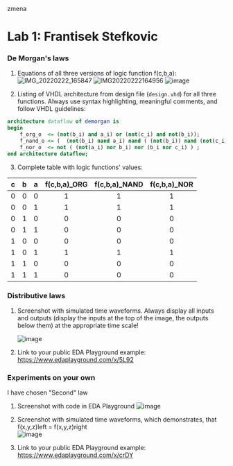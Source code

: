 zmena 
# Lab 1: Frantisek Stefkovic

### De Morgan's laws

1. Equations of all three versions of logic function f(c,b,a):
   ![IMG_20220222_165847](https://user-images.githubusercontent.com/99807711/155172966-bf7c82f6-9c18-42b5-918b-600d28e87f3a.jpg)
   ![IMG20220222164956](https://user-images.githubusercontent.com/99807711/155172996-b7179dc1-f730-439d-a09d-88a6244670d2.jpg) 
   ![image](https://user-images.githubusercontent.com/99807711/155175766-ca27b94a-ebeb-4e27-8bb5-dc36a812ac9b.png)

2. Listing of VHDL architecture from design file (`design.vhd`) for all three functions. Always use syntax highlighting, meaningful comments, and follow VHDL guidelines:

```vhdl
architecture dataflow of demorgan is
begin
    f_org_o  <= (not(b_i) and a_i) or (not(c_i) and not(b_i));
    f_nand_o <= (  (not(b_i) nand a_i) nand ( (not(b_i)) nand (not(c_i)))  );
    f_nor_o  <= not ( (not(a_i) nor b_i) nor (b_i nor c_i) ) ;
end architecture dataflow;
```

3. Complete table with logic functions' values:

| **c** | **b** |**a** | **f(c,b,a)_ORG** | **f(c,b,a)_NAND** | **f(c,b,a)_NOR** |
| :-: | :-: | :-: | :-: | :-: | :-: |
| 0 | 0 | 0 | 1 | 1 | 1 |
| 0 | 0 | 1 | 1 | 1 | 1 |
| 0 | 1 | 0 | 0 | 0 | 0 |
| 0 | 1 | 1 | 0 | 0 | 0 |
| 1 | 0 | 0 | 0 | 0 | 0 |
| 1 | 0 | 1 | 1 | 1 | 1 |
| 1 | 1 | 0 | 0 | 0 | 0 |
| 1 | 1 | 1 | 0 | 0 | 0 |

### Distributive laws

1. Screenshot with simulated time waveforms. Always display all inputs and outputs (display the inputs at the top of the image, the outputs below them) at the appropriate time scale!

   ![image](https://user-images.githubusercontent.com/99807711/155171719-8abc9018-f3c2-4c7f-8f27-ae6c97778d7b.png)


2. Link to your public EDA Playground example:
   https://www.edaplayground.com/x/5L92
   
### Experiments on your own   
I have chosen "Second" law
1. Screenshot with code in EDA Playground 
   ![image](https://user-images.githubusercontent.com/99807711/155204351-94df3f84-9b45-4057-b88c-deabee9123f7.png)
   
2. Screenshot with simulated time waveforms, which demonstrates, that f(x,y,z)left = f(x,y,z)right      
   ![image](https://user-images.githubusercontent.com/99807711/155204474-dcff0875-e373-4f84-90ec-0cb53f743e37.png)
  
3. Link to your public EDA Playground example:
   https://www.edaplayground.com/x/crDY
